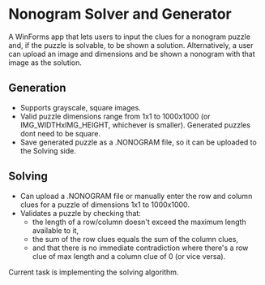 # Nonogram Solver and Generator
A WinForms app that lets users to input the clues for a nonogram puzzle and, if the puzzle is solvable, to be shown a solution. Alternatively, a user can upload an image and dimensions and be shown a nonogram with that image as the solution.

## Generation
- Supports grayscale, square images.
- Valid puzzle dimensions range from 1x1 to 1000x1000 (or IMG_WIDTHxIMG_HEIGHT, whichever is smaller). Generated puzzles dont need to be square.
- Save generated puzzle as a .NONOGRAM file, so it can be uploaded to the Solving side.

## Solving
- Can upload a .NONOGRAM file or manually enter the row and column clues for a puzzle of dimensions 1x1 to 1000x1000.
- Validates a puzzle by checking that:
    - the length of a row/column doesn't exceed the maximum length available to it, 
    - the sum of the row clues equals the sum of the column clues, 
    - and that there is no immediate contradiction where there's a row clue of max length and a column clue of 0 (or vice versa).

Current task is implementing the solving algorithm.
